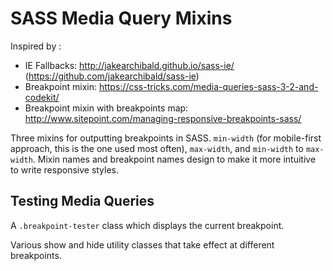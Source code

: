 # SASS Media Query Mixins

Inspired by : 

- IE Fallbacks: http://jakearchibald.github.io/sass-ie/ (https://github.com/jakearchibald/sass-ie)
- Breakpoint mixin: https://css-tricks.com/media-queries-sass-3-2-and-codekit/
- Breakpoint mixin with breakpoints map: http://www.sitepoint.com/managing-responsive-breakpoints-sass/

Three mixins for outputting breakpoints in SASS. `min-width` (for mobile-first approach, this is the one used most often),
`max-width`, and `min-width` to `max-width`. Mixin names and breakpoint names design to make it more intuitive
to write responsive styles.

## Testing Media Queries

A `.breakpoint-tester` class which displays the current breakpoint.

Various show and hide utility classes that take effect at different breakpoints.